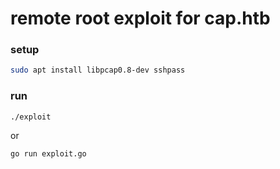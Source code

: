# remote root exploit for cap.htb

### setup
```bash
sudo apt install libpcap0.8-dev sshpass
```

### run
```
./exploit
```
or
```
go run exploit.go
```
 
